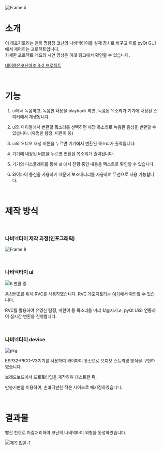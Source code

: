 ![Frame 5](https://github.com/jyoovision/Conan_Bowtie/assets/124518704/b1d03904-803e-4980-9280-ffd2feef063c)

# 소개
이 레포지토리는 만화 명탐정 코난의 나비넥타이를 실제 장치로 바꾸고 이를 pyQt GUI에서 제어하는 ​​프로젝트입니다.  
자세한 프로젝트 개요와 시연 영상은 아래 링크에서 확인할 수 있습니다.

[내이름은코난이조 3-2 프로젝트](https://sites.google.com/u/0/d/1EUl1t78-mDn8tvIg2rFbYJqpqM5RhRJy/p/1fvR1vux2p6-NRxdmeTO8siCSs4EotQxO/preview)

<br/>  

# 기능

1. ui에서 녹음하고, 녹음한 내용을 playback 하면, 녹음된 목소리가 기기에 내장된 스피커에서 재생됩니다.

2. ui의 다이얼에서 변환할 목소리를 선택하면 해당 목소리로 녹음된 음성을 변환할 수 있습니다. (유명한 탐정, 미란이 등)

3. ui의 오디오 재생 버튼을 누르면 기기에서 변환된 목소리가 출력됩니다.

4. 기기에 내장된 버튼을 누르면 변환된 목소리가 출력됩니다.

5. 기기의 디스플레이를 통해 ui 에서 진행 중인 내용을 텍스트로 확인할 수 있습니다. 

6. 와이파이 통신을 사용하기 때문에 보조배터리를 사용하여 무선으로 사용 가능합니다.

<br/>  

# 제작 방식

<br/>  

### 나비넥타이 제작 과정(인포그래픽)
![Frame 8](https://github.com/jyoovision/Conan_Bowtie/assets/124518704/236f4d4b-35b7-469e-9a22-278514c5df07)  

<br/>  

### 나비넥타이 ui  
![6  변환 중](https://github.com/jyoovision/Conan_Bowtie/assets/124518704/074a5029-5422-431f-ae5f-7f8c1b5aed35)  

음성변조를 위해 RVC를 사용하였습니다. RVC 레포지토리는 [여기](https://github.com/RVC-Project)에서 확인할 수 있습니다.

RVC를 활용하여 유명한 탐정, 미란이 등 목소리를 미리 학습시키고, pyQt Ui와 연동하여 실시간 변환을 진행합니다.

<br/>  

### 나비넥타이 device  
![pkg](https://github.com/jyoovision/Conan_Bowtie/assets/124518704/adcc47a2-c981-429a-8a57-c5dccaf3019d)

ESP32-PICO-V3기기를 사용하여 와이파이 통신으로 오디오 스트리밍 방식을 구현하였습니다.  

브레드보드에서 프로토타입을 제작하여 테스트한 뒤,  

만능기판을 이용하여, 손바닥만한 작은 사이즈로 패키징하였습니다.

<br/>  

# 결과물
빨간 천으로 마감처리하여 코난의 나비넥타이 외형을 완성하였습니다.  

![제목 없음-1](https://github.com/jyoovision/Conan_Bowtie/assets/124518704/3a71e300-b531-4e0d-84a0-a6c0930a8569)

